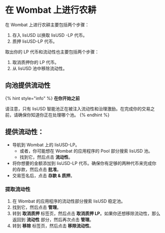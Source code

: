 # 在 Wombat 上进行农耕

在 Wombat 上进行农耕主要包括两个步骤：

1. 存入 lisUSD 以换取 lisUSD -LP 代币。
2. 质押 lisUSD-LP 代币。

取出你的 LP 代币和流动性也主要包括两个步骤：

1. 取消质押你的 LP 代币。
2. 从 lisUSD 池中移除流动性。

## 向池提供流动性

{% hint style="info" %}
**在你开始之前**

请注意，只有 lisUSD 智能池正在被注入流动性和治理激励。在完成你的交易之前，请确保你知道你正在处理哪个池。
{% endhint %}

## 提供流动性：

* 导航到 Wombat 上的 [ ](https://app.wombat.exchange/pool?chain=bsc)lisUSD-LP。
  * 或者，你可能想在 Wombat 的应用程序的 Pool 部分搜索 lisUSD 池。
  * 找到它，然后点击 **流动性**。
* 将你想要的金额添加到 lisUSD-LP 代币。确保你有足够的两种代币来完成你的存款，然后点击 **批准**。
* 交易签名后，点击 **存款 & 质押**。

### 提取流动性 <a href="#withdrawing-liquidity" id="withdrawing-liquidity"></a>

1. 在 Wombat 的应用程序的流动性部分搜索 lisUSD 稳定池。
2. 找到它，然后点击 **管理**。
3. 转到 **取消质押** 标签页，然后点击 **取消质押 LP**。如果你还想移除流动性，那么返回到 **流动性** 部分，然后再次点击 **管理**。
4. 转到 **移除** 标签页，然后点击 **移除流动性**。